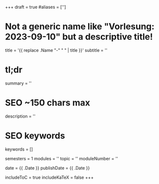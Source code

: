 +++
draft = true
#aliases = ['']

# Not a generic name like "Vorlesung: 2023-09-10" but a descriptive title!
title = '{{ replace .Name "-" " " | title }}'
subtitle = ''
# tl;dr
summary = ''

# SEO ~150 chars max
description = ''
# SEO keywords
keywords = []

semesters = 1
modules = ''
topic = ''
moduleNumber = ''

date = {{ .Date }}
publishDate = {{ .Date }}

includeToC = true
includeKaTeX = false
+++
